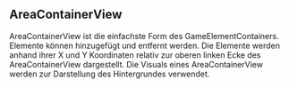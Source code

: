 ## AreaContainerView
AreaContainerView ist die einfachste Form des GameElementContainers. Elemente können hinzugefügt und entfernt werden. 
Die Elemente werden anhand ihrer X und Y Koordinaten relativ zur oberen linken Ecke des AreaContainerView dargestellt. 
Die Visuals eines AreaContainerView werden zur Darstellung des Hintergrundes verwendet.
